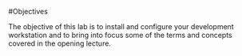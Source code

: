 #Objectives

The objective of this lab is to install and configure your development workstation and to bring into focus some of the terms and concepts covered in the opening lecture.